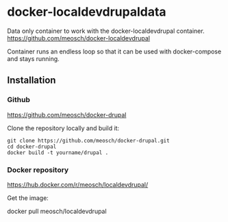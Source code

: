# docker-localdevdrupaldata
Data only container to work with the docker-localdevdrupal container. https://github.com/meosch/docker-localdevdrupal

Container runs an endless loop so that it can be used with docker-compose and stays running.

Installation
------------

### Github

https://github.com/meosch/docker-drupal

Clone the repository locally and build it:

	git clone https://github.com/meosch/docker-drupal.git
	cd docker-drupal
	docker build -t yourname/drupal .

### Docker repository

  https://hub.docker.com/r/meosch/localdevdrupal/


Get the image:

  docker pull meosch/localdevdrupal
